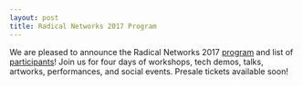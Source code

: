 ```yaml
---
layout: post
title: Radical Networks 2017 Program
---
```

<p>We are pleased to announce the Radical Networks 2017 <a href="/program">program</a> and list of <a href="/participants">participants</a>! Join us for four days of workshops, tech demos, talks, artworks, performances, and social events. Presale tickets available soon!</p>